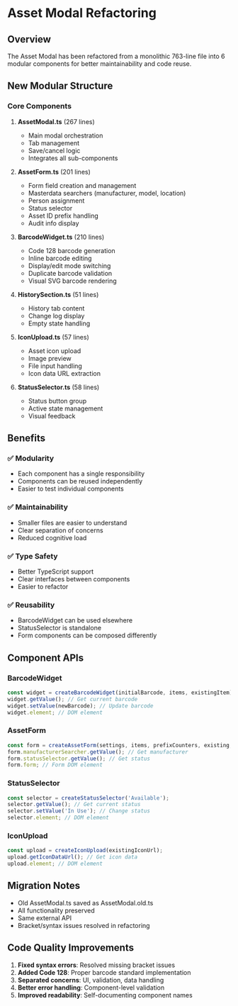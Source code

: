 # Asset Modal Refactoring

## Overview
The Asset Modal has been refactored from a monolithic 763-line file into 6 modular components for better maintainability and code reuse.

## New Modular Structure

### Core Components

1. **AssetModal.ts** (267 lines)
   - Main modal orchestration
   - Tab management
   - Save/cancel logic
   - Integrates all sub-components

2. **AssetForm.ts** (201 lines)
   - Form field creation and management
   - Masterdata searchers (manufacturer, model, location)
   - Person assignment
   - Status selector
   - Asset ID prefix handling
   - Audit info display

3. **BarcodeWidget.ts** (210 lines)
   - Code 128 barcode generation
   - Inline barcode editing
   - Display/edit mode switching
   - Duplicate barcode validation
   - Visual SVG barcode rendering

4. **HistorySection.ts** (51 lines)
   - History tab content
   - Change log display
   - Empty state handling

5. **IconUpload.ts** (57 lines)
   - Asset icon upload
   - Image preview
   - File input handling
   - Icon data URL extraction

6. **StatusSelector.ts** (58 lines)
   - Status button group
   - Active state management
   - Visual feedback

## Benefits

### ✅ Modularity
- Each component has a single responsibility
- Components can be reused independently
- Easier to test individual components

### ✅ Maintainability  
- Smaller files are easier to understand
- Clear separation of concerns
- Reduced cognitive load

### ✅ Type Safety
- Better TypeScript support
- Clear interfaces between components
- Easier to refactor

### ✅ Reusability
- BarcodeWidget can be used elsewhere
- StatusSelector is standalone
- Form components can be composed differently

## Component APIs

### BarcodeWidget
```typescript
const widget = createBarcodeWidget(initialBarcode, items, existingItem);
widget.getValue(); // Get current barcode
widget.setValue(newBarcode); // Update barcode
widget.element; // DOM element
```

### AssetForm
```typescript
const form = createAssetForm(settings, items, prefixCounters, existing, onAssetIdChange);
form.manufacturerSearcher.getValue(); // Get manufacturer
form.statusSelector.getValue(); // Get status
form.form; // Form DOM element
```

### StatusSelector
```typescript
const selector = createStatusSelector('Available');
selector.getValue(); // Get current status
selector.setValue('In Use'); // Change status
selector.element; // DOM element
```

### IconUpload
```typescript
const upload = createIconUpload(existingIconUrl);
upload.getIconDataUrl(); // Get icon data
upload.element; // DOM element
```

## Migration Notes

- Old AssetModal.ts saved as AssetModal.old.ts
- All functionality preserved
- Same external API
- Bracket/syntax issues resolved in refactoring

## Code Quality Improvements

1. **Fixed syntax errors**: Resolved missing bracket issues
2. **Added Code 128**: Proper barcode standard implementation  
3. **Separated concerns**: UI, validation, data handling
4. **Better error handling**: Component-level validation
5. **Improved readability**: Self-documenting component names
